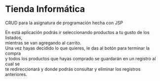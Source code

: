 # Tienda Informática
CRUD para la asignatura de programación hecha con JSP

En está aplicación podrás ir seleccionando productos a tu gusto de los listados,
<br>mientras se van agregando al carrito.
<br>Una vez hayas decidido lo que quieres, le das al botón para terminar la compra
<br>y todos los productos que hayas comprado se guardarán en un registro al cual se
<br>te redireccionará y donde podrás consultar y eliminar los registros anteriores.
